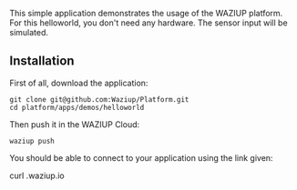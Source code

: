 
This simple application demonstrates the usage of the WAZIUP platform.
For this helloworld, you don't need any hardware. The sensor input will be simulated.


Installation
------------

First of all, download the application:

```
git clone git@github.com:Waziup/Platform.git
cd platform/apps/demos/helloworld
```

Then push it in the WAZIUP Cloud:

```
waziup push
```

You should be able to connect to your application using the link given:

curl <myapp>.waziup.io
